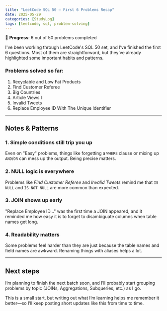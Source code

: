 ```yaml
---
title: "LeetCode SQL 50 – First 6 Problems Recap"
date: 2025-05-29
categories: [StudyLog]
tags: [leetcode, sql, problem-solving]
---
```


📌 **Progress**: 6 out of 50 problems completed

I've been working through LeetCode's SQL 50 set, and I’ve finished the first 6 questions. Most of them are straightforward, but they’ve already highlighted some important habits and patterns.

### Problems solved so far:
1. Recyclable and Low Fat Products  
2. Find Customer Referee  
3. Big Countries  
4. Article Views I  
5. Invalid Tweets  
6. Replace Employee ID With The Unique Identifier 

---

## Notes & Patterns

### 1. Simple conditions still trip you up  
Even on "Easy" problems, things like forgetting a `WHERE` clause or mixing up `AND`/`OR` can mess up the output. Being precise matters.

### 2. NULL logic is everywhere  
Problems like *Find Customer Referee* and *Invalid Tweets* remind me that `IS NULL` and `IS NOT NULL` are more common than expected.

### 3. JOIN shows up early  
"Replace Employee ID..." was the first time a JOIN appeared, and it reminded me how easy it is to forget to disambiguate columns when table names get long.

### 4. Readability matters  
Some problems feel harder than they are just because the table names and field names are awkward. Renaming things with aliases helps a lot.

---

## Next steps

I’m planning to finish the next batch soon, and I’ll probably start grouping problems by topic (JOINs, Aggregations, Subqueries, etc.) as I go.

This is a small start, but writing out what I’m learning helps me remember it better—so I’ll keep posting short updates like this from time to time.
